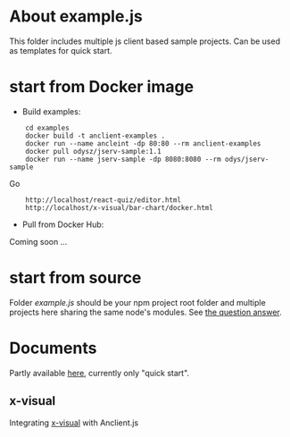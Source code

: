 # About example.js

This folder includes multiple js client based sample projects. Can be used as
templates for quick start.

# start from Docker image

- Build examples:

```
    cd examples
	docker build -t anclient-examples .
	docker run --name ancleint -dp 80:80 --rm anclient-examples
	docker pull odysz/jserv-sample:1.1
	docker run --name jserv-sample -dp 8080:8080 --rm odys/jserv-sample
```

Go

```
	http://localhost/react-quiz/editor.html
	http://localhost/x-visual/bar-chart/docker.html
```

- Pull from Docker Hub:

Coming soon ...

# start from source

Folder *example.js* should be your npm project root folder and multiple projects
here sharing the same node's modules. See [the question answer](https://stackoverflow.com/a/29787493/7362888).

# Documents

Partly available [here](https://odys-z.github.io/Anclient/), currently only
"quick start".

## x-visual

Integrating [x-visual](https://github.com/odys-z/x-visual) with Anclient.js
